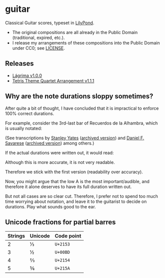 # guitar

Classical Guitar scores, typeset in [LilyPond].

* The original compositions are all already in the Public Domain
  (traditional, expired, etc.).
* I release my arrangements of these compositions
  into the Public Domain under CC0; see [LICENSE].


## Releases

* [Lágrima v1.0.0][lagrima]
* [Tetris Theme Quartet Arrangement v1.1.1][tetris-quartet]


## Why are the note durations sloppy sometimes?

After quite a bit of thought, I have concluded that it is impractical
to enforce 100% correct durations.

For example, consider the 3rd-last bar of Recuerdos de la Alhambra,
which is usually notated:

<!-- TODO: image -->

(See transcriptions
by [Stanley Yates][yates-recuerdos]
  ([archived version][yates-recuerdos-archived])
and [Daniel F. Savarese][savarese-recuerdos]
  ([archived version][savarese-recuerdos-archived])
among others.)

If the actual durations were written out, it would read:

<!-- TODO: image -->

Although this is more accurate, it is not very readable.

Therefore we stick with the first version (readability over accuracy).

Now, you might argue that the low A is the most important/audible,
and therefore it alone deserves to have its full duration written out.

But not all cases are so clear cut.
Therefore, I prefer not to spend too much time worrying about notation,
and leave it to the guitarist to decide on durations.
Play what sounds good to the ear.


## Unicode fractions for partial barres

| Strings | Unicode | Code point |
| - | - | - |
| 2 | ⅓ | `U+2153` |
| 3 | ½ | `U+00BD` |
| 4 | ⅔ | `U+2154` |
| 5 | ⅚ | `U+215A` |


[license]: LICENSE
[lilypond]: https://lilypond.org/

[lagrima]:
  https://github.com/yawnoc/guitar/releases/tag/lagrima-v1.0.0
[tetris-quartet]:
  https://github.com/yawnoc/guitar/releases/tag/tetris-quartet-v1.1.1

[yates-recuerdos]: https://stanleyyates.com/scores/rdla.pdf
[yates-recuerdos-archived]:
  https://web.archive.org/web/20210427195742/https://stanleyyates.com/scores/rdla.pdf
[savarese-recuerdos]:
  https://www.savarese.org/downloads/sheetmusic/RecuerdosDeLaAlhambra.pdf
[savarese-recuerdos-archived]:
  https://web.archive.org/web/20210226015018/https://www.savarese.org/downloads/sheetmusic/RecuerdosDeLaAlhambra.pdf
